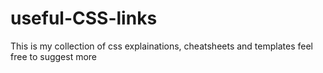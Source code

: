 # useful-CSS-links
This is my collection of css  explainations, cheatsheets and templates
feel free to suggest more
